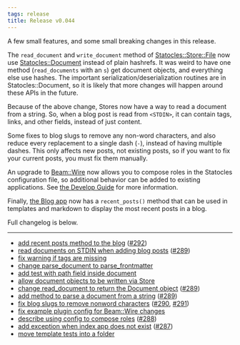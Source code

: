 ```yaml
---
tags: release
title: Release v0.044
---
```


A few small features, and some small breaking changes in this release.

The `read_document` and `write_document` method of
[Statocles::Store::File](/pod/Statocles/Store/File) now use
[Statocles::Document](/pod/Statocles/Document) instead of plain hashrefs.
It was weird to have one method (`read_documents` with an `s`) get document
objects, and everything else use hashes. The important
serialization/deserialization routines are in Statocles::Document, so it is
likely that more changes will happen around these APIs in the future.

Because of the above change, Stores now have a way to read a document from a string.
So, when a blog post is read from `<STDIN>`, it can contain tags, links, and other
fields, instead of just content.

Some fixes to blog slugs to remove any non-word characters, and also reduce
every replacement to a single dash (`-`), instead of having multiple dashes.
This only affects new posts, not existing posts, so if you want to fix your
current posts, you must fix them manually.

An upgrade to [Beam::Wire](http://metacpan.org/pod/Beam::Wire) now allows you
to compose roles in the Statocles configuration file, so additional behavior
can be added to existing applications. See [the Develop
Guide](/pod/Statocles/Help/Develop) for more information.

Finally, [the Blog app](/pod/Statocles/App/Blog) now has a `recent_posts()`
method that can be used in templates and markdown to display the most recent
posts in a blog.

Full changelog is below.

---

* [add recent posts method to the blog](https://github.com/preaction/Statocles/commit/614dde86658d355e355bdce55df30e79b75af0eb) ([#292](https://github.com/preaction/Statocles/issues/292))
* [read documents on STDIN when adding blog posts](https://github.com/preaction/Statocles/commit/6134683b78d5c13adfba2163358972a3a00eee9d) ([#289](https://github.com/preaction/Statocles/issues/289))
* [fix warning if tags are missing](https://github.com/preaction/Statocles/commit/421be2aa76c19cf56d358d97755296c40a5e6756)
* [change parse_document to parse_frontmatter](https://github.com/preaction/Statocles/commit/4a54056fe8f4dae260dfd277ecef0a644ca498f3)
* [add test with path field inside document](https://github.com/preaction/Statocles/commit/f563ad0114c38dd4cc7bec1da7dee3475eb4c9b4)
* [allow document objects to be written via Store](https://github.com/preaction/Statocles/commit/77a96c422b53043a8c6f207193bebeb042cc20eb)
* [change read_document to return the Document object](https://github.com/preaction/Statocles/commit/8ba720f1fecebfd38a38da8a3d2a38a119472b1f) ([#289](https://github.com/preaction/Statocles/issues/289))
* [add method to parse a document from a string](https://github.com/preaction/Statocles/commit/c3701cfe72ffd51e4143bf644d50bed4da83dd81) ([#289](https://github.com/preaction/Statocles/issues/289))
* [fix blog slugs to remove nonword characters](https://github.com/preaction/Statocles/commit/850613bbe988a2cfb5aac1815fe93475ad4b99d5) ([#290](https://github.com/preaction/Statocles/issues/290), [#291](https://github.com/preaction/Statocles/issues/291))
* [fix example plugin config for Beam::Wire changes](https://github.com/preaction/Statocles/commit/ef3dbb91add9497fc482d18083c72e4ea8919bf2)
* [describe using config to compose roles](https://github.com/preaction/Statocles/commit/668b6600480589678045745a2d30052c954fd961) ([#288](https://github.com/preaction/Statocles/issues/288))
* [add exception when index app does not exist](https://github.com/preaction/Statocles/commit/4dce03edd3a5fc947161ed3af0acc2197b5928ed) ([#287](https://github.com/preaction/Statocles/issues/287))
* [move template tests into a folder](https://github.com/preaction/Statocles/commit/899ae9c59ae988e7c78005bef59baae1f51bf485)
